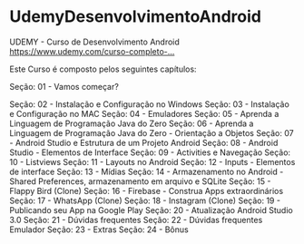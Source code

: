 # UdemyDesenvolvimentoAndroid

UDEMY - Curso de Desenvolvimento Android https://www.udemy.com/curso-completo-…

Este Curso é composto pelos seguintes capítulos:

Seção: 01 - Vamos começar?

Seção: 02 - Instalação e Configuração no Windows
Seção: 03 - Instalação e Configuração no MAC
Seção: 04 - Emuladores
Seção: 05 - Aprenda a Linguagem de Programação Java do Zero
Seção: 06 - Aprenda a Linguagem de Programação Java do Zero - Orientação a Objetos
Seção: 07 - Android Studio e Estrutura de um Projeto Android
Seção: 08 - Android Studio - Elementos de Interface
Seção: 09 - Activities e Navegação
Seção: 10 - Listviews
Seção: 11 - Layouts no Android
Seção: 12 - Inputs - Elementos de interface
Seção: 13 - Mídias
Seção: 14 - Armazenamento no Android - Shared Preferences, armazenamento em arquivo e SQLite
Seção: 15 - Flappy Bird (Clone)
Seção: 16 - Firebase - Construa Apps extraordinários
Seção: 17 - WhatsApp (Clone)
Seção: 18 - Instagram (Clone)
Seção: 19 - Publicando seu App na Google Play
Seção: 20 - Atualização Android Studio 3.0
Seção: 21 - Dúvidas frequentes
Seção: 22 - Dúvidas frequentes Emulador
Seção: 23 - Extras
Seção: 24 - Bônus
